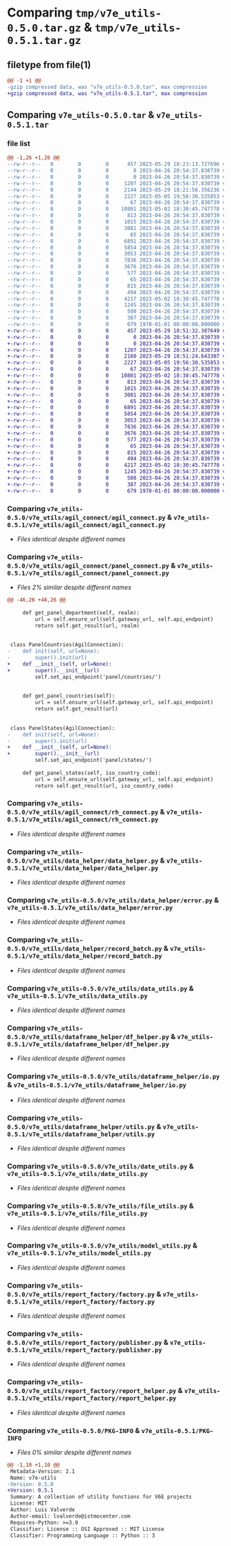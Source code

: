 # Comparing `tmp/v7e_utils-0.5.0.tar.gz` & `tmp/v7e_utils-0.5.1.tar.gz`

## filetype from file(1)

```diff
@@ -1 +1 @@
-gzip compressed data, was "v7e_utils-0.5.0.tar", max compression
+gzip compressed data, was "v7e_utils-0.5.1.tar", max compression
```

## Comparing `v7e_utils-0.5.0.tar` & `v7e_utils-0.5.1.tar`

### file list

```diff
@@ -1,26 +1,26 @@
--rw-r--r--   0        0        0      457 2023-05-29 18:23:13.727696 v7e_utils-0.5.0/pyproject.toml
--rw-r--r--   0        0        0        0 2023-04-26 20:54:37.830739 v7e_utils-0.5.0/v7e_utils/__init__.py
--rw-r--r--   0        0        0        0 2023-04-26 20:54:37.830739 v7e_utils-0.5.0/v7e_utils/agil_connect/__init__.py
--rw-r--r--   0        0        0     1207 2023-04-26 20:54:37.830739 v7e_utils-0.5.0/v7e_utils/agil_connect/agil_connect.py
--rw-r--r--   0        0        0     2144 2023-05-29 18:21:56.356236 v7e_utils-0.5.0/v7e_utils/agil_connect/panel_connect.py
--rw-r--r--   0        0        0     2227 2023-05-05 19:56:30.535853 v7e_utils-0.5.0/v7e_utils/agil_connect/rh_connect.py
--rw-r--r--   0        0        0       67 2023-04-26 20:54:37.830739 v7e_utils-0.5.0/v7e_utils/data_helper/__init__.py
--rw-r--r--   0        0        0    10801 2023-05-02 18:30:45.747778 v7e_utils-0.5.0/v7e_utils/data_helper/data_helper.py
--rw-r--r--   0        0        0      813 2023-04-26 20:54:37.830739 v7e_utils-0.5.0/v7e_utils/data_helper/error.py
--rw-r--r--   0        0        0     1015 2023-04-26 20:54:37.830739 v7e_utils-0.5.0/v7e_utils/data_helper/record_batch.py
--rw-r--r--   0        0        0     3081 2023-04-26 20:54:37.830739 v7e_utils-0.5.0/v7e_utils/data_utils.py
--rw-r--r--   0        0        0       65 2023-04-26 20:54:37.830739 v7e_utils-0.5.0/v7e_utils/dataframe_helper/__init__.py
--rw-r--r--   0        0        0     6891 2023-04-26 20:54:37.830739 v7e_utils-0.5.0/v7e_utils/dataframe_helper/df_helper.py
--rw-r--r--   0        0        0     5854 2023-04-26 20:54:37.830739 v7e_utils-0.5.0/v7e_utils/dataframe_helper/io.py
--rw-r--r--   0        0        0     3053 2023-04-26 20:54:37.830739 v7e_utils-0.5.0/v7e_utils/dataframe_helper/utils.py
--rw-r--r--   0        0        0     7836 2023-04-26 20:54:37.830739 v7e_utils-0.5.0/v7e_utils/date_utils.py
--rw-r--r--   0        0        0     3676 2023-04-26 20:54:37.830739 v7e_utils-0.5.0/v7e_utils/file_utils.py
--rw-r--r--   0        0        0      577 2023-04-26 20:54:37.830739 v7e_utils-0.5.0/v7e_utils/model_utils.py
--rw-r--r--   0        0        0       65 2023-04-26 20:54:37.830739 v7e_utils-0.5.0/v7e_utils/report_factory/__init__.py
--rw-r--r--   0        0        0      815 2023-04-26 20:54:37.830739 v7e_utils-0.5.0/v7e_utils/report_factory/factory.py
--rw-r--r--   0        0        0      494 2023-04-26 20:54:37.830739 v7e_utils-0.5.0/v7e_utils/report_factory/loader.py
--rw-r--r--   0        0        0     4217 2023-05-02 18:30:45.747778 v7e_utils-0.5.0/v7e_utils/report_factory/publisher.py
--rw-r--r--   0        0        0     1245 2023-04-26 20:54:37.830739 v7e_utils-0.5.0/v7e_utils/report_factory/report_helper.py
--rw-r--r--   0        0        0      508 2023-04-26 20:54:37.830739 v7e_utils-0.5.0/v7e_utils/report_factory/reporter.py
--rw-r--r--   0        0        0      387 2023-04-26 20:54:37.830739 v7e_utils-0.5.0/v7e_utils/report_factory/runner.py
--rw-r--r--   0        0        0      679 1970-01-01 00:00:00.000000 v7e_utils-0.5.0/PKG-INFO
+-rw-r--r--   0        0        0      457 2023-05-29 18:51:32.307649 v7e_utils-0.5.1/pyproject.toml
+-rw-r--r--   0        0        0        0 2023-04-26 20:54:37.830739 v7e_utils-0.5.1/v7e_utils/__init__.py
+-rw-r--r--   0        0        0        0 2023-04-26 20:54:37.830739 v7e_utils-0.5.1/v7e_utils/agil_connect/__init__.py
+-rw-r--r--   0        0        0     1207 2023-04-26 20:54:37.830739 v7e_utils-0.5.1/v7e_utils/agil_connect/agil_connect.py
+-rw-r--r--   0        0        0     2160 2023-05-29 18:51:24.643307 v7e_utils-0.5.1/v7e_utils/agil_connect/panel_connect.py
+-rw-r--r--   0        0        0     2227 2023-05-05 19:56:30.535853 v7e_utils-0.5.1/v7e_utils/agil_connect/rh_connect.py
+-rw-r--r--   0        0        0       67 2023-04-26 20:54:37.830739 v7e_utils-0.5.1/v7e_utils/data_helper/__init__.py
+-rw-r--r--   0        0        0    10801 2023-05-02 18:30:45.747778 v7e_utils-0.5.1/v7e_utils/data_helper/data_helper.py
+-rw-r--r--   0        0        0      813 2023-04-26 20:54:37.830739 v7e_utils-0.5.1/v7e_utils/data_helper/error.py
+-rw-r--r--   0        0        0     1015 2023-04-26 20:54:37.830739 v7e_utils-0.5.1/v7e_utils/data_helper/record_batch.py
+-rw-r--r--   0        0        0     3081 2023-04-26 20:54:37.830739 v7e_utils-0.5.1/v7e_utils/data_utils.py
+-rw-r--r--   0        0        0       65 2023-04-26 20:54:37.830739 v7e_utils-0.5.1/v7e_utils/dataframe_helper/__init__.py
+-rw-r--r--   0        0        0     6891 2023-04-26 20:54:37.830739 v7e_utils-0.5.1/v7e_utils/dataframe_helper/df_helper.py
+-rw-r--r--   0        0        0     5854 2023-04-26 20:54:37.830739 v7e_utils-0.5.1/v7e_utils/dataframe_helper/io.py
+-rw-r--r--   0        0        0     3053 2023-04-26 20:54:37.830739 v7e_utils-0.5.1/v7e_utils/dataframe_helper/utils.py
+-rw-r--r--   0        0        0     7836 2023-04-26 20:54:37.830739 v7e_utils-0.5.1/v7e_utils/date_utils.py
+-rw-r--r--   0        0        0     3676 2023-04-26 20:54:37.830739 v7e_utils-0.5.1/v7e_utils/file_utils.py
+-rw-r--r--   0        0        0      577 2023-04-26 20:54:37.830739 v7e_utils-0.5.1/v7e_utils/model_utils.py
+-rw-r--r--   0        0        0       65 2023-04-26 20:54:37.830739 v7e_utils-0.5.1/v7e_utils/report_factory/__init__.py
+-rw-r--r--   0        0        0      815 2023-04-26 20:54:37.830739 v7e_utils-0.5.1/v7e_utils/report_factory/factory.py
+-rw-r--r--   0        0        0      494 2023-04-26 20:54:37.830739 v7e_utils-0.5.1/v7e_utils/report_factory/loader.py
+-rw-r--r--   0        0        0     4217 2023-05-02 18:30:45.747778 v7e_utils-0.5.1/v7e_utils/report_factory/publisher.py
+-rw-r--r--   0        0        0     1245 2023-04-26 20:54:37.830739 v7e_utils-0.5.1/v7e_utils/report_factory/report_helper.py
+-rw-r--r--   0        0        0      508 2023-04-26 20:54:37.830739 v7e_utils-0.5.1/v7e_utils/report_factory/reporter.py
+-rw-r--r--   0        0        0      387 2023-04-26 20:54:37.830739 v7e_utils-0.5.1/v7e_utils/report_factory/runner.py
+-rw-r--r--   0        0        0      679 1970-01-01 00:00:00.000000 v7e_utils-0.5.1/PKG-INFO
```

### Comparing `v7e_utils-0.5.0/v7e_utils/agil_connect/agil_connect.py` & `v7e_utils-0.5.1/v7e_utils/agil_connect/agil_connect.py`

 * *Files identical despite different names*

### Comparing `v7e_utils-0.5.0/v7e_utils/agil_connect/panel_connect.py` & `v7e_utils-0.5.1/v7e_utils/agil_connect/panel_connect.py`

 * *Files 2% similar despite different names*

```diff
@@ -46,26 +46,26 @@
 
     def get_panel_department(self, realm):
         url = self.ensure_url(self.gateway_url, self.api_endpoint)
         return self.get_result(url, realm)
 
 
 class PanelCountries(AgilConnection):
-    def init(self, url=None):
-        super().init(url)
+    def __init__(self, url=None):
+        super().__init__(url)
         self.set_api_endpoint('panel/countries/')
 
 
     def get_panel_countries(self):
         url = self.ensure_url(self.gateway_url, self.api_endpoint)
         return self.get_result(url)
 
 
 class PanelStates(AgilConnection):
-    def init(self, url=None):
-        super().init(url)
+    def __init__(self, url=None):
+        super().__init__(url)
         self.set_api_endpoint('panel/states/')
 
     def get_panel_states(self, iso_country_code):
         url = self.ensure_url(self.gateway_url, self.api_endpoint)
         return self.get_result(url, iso_country_code)
```

### Comparing `v7e_utils-0.5.0/v7e_utils/agil_connect/rh_connect.py` & `v7e_utils-0.5.1/v7e_utils/agil_connect/rh_connect.py`

 * *Files identical despite different names*

### Comparing `v7e_utils-0.5.0/v7e_utils/data_helper/data_helper.py` & `v7e_utils-0.5.1/v7e_utils/data_helper/data_helper.py`

 * *Files identical despite different names*

### Comparing `v7e_utils-0.5.0/v7e_utils/data_helper/error.py` & `v7e_utils-0.5.1/v7e_utils/data_helper/error.py`

 * *Files identical despite different names*

### Comparing `v7e_utils-0.5.0/v7e_utils/data_helper/record_batch.py` & `v7e_utils-0.5.1/v7e_utils/data_helper/record_batch.py`

 * *Files identical despite different names*

### Comparing `v7e_utils-0.5.0/v7e_utils/data_utils.py` & `v7e_utils-0.5.1/v7e_utils/data_utils.py`

 * *Files identical despite different names*

### Comparing `v7e_utils-0.5.0/v7e_utils/dataframe_helper/df_helper.py` & `v7e_utils-0.5.1/v7e_utils/dataframe_helper/df_helper.py`

 * *Files identical despite different names*

### Comparing `v7e_utils-0.5.0/v7e_utils/dataframe_helper/io.py` & `v7e_utils-0.5.1/v7e_utils/dataframe_helper/io.py`

 * *Files identical despite different names*

### Comparing `v7e_utils-0.5.0/v7e_utils/dataframe_helper/utils.py` & `v7e_utils-0.5.1/v7e_utils/dataframe_helper/utils.py`

 * *Files identical despite different names*

### Comparing `v7e_utils-0.5.0/v7e_utils/date_utils.py` & `v7e_utils-0.5.1/v7e_utils/date_utils.py`

 * *Files identical despite different names*

### Comparing `v7e_utils-0.5.0/v7e_utils/file_utils.py` & `v7e_utils-0.5.1/v7e_utils/file_utils.py`

 * *Files identical despite different names*

### Comparing `v7e_utils-0.5.0/v7e_utils/model_utils.py` & `v7e_utils-0.5.1/v7e_utils/model_utils.py`

 * *Files identical despite different names*

### Comparing `v7e_utils-0.5.0/v7e_utils/report_factory/factory.py` & `v7e_utils-0.5.1/v7e_utils/report_factory/factory.py`

 * *Files identical despite different names*

### Comparing `v7e_utils-0.5.0/v7e_utils/report_factory/publisher.py` & `v7e_utils-0.5.1/v7e_utils/report_factory/publisher.py`

 * *Files identical despite different names*

### Comparing `v7e_utils-0.5.0/v7e_utils/report_factory/report_helper.py` & `v7e_utils-0.5.1/v7e_utils/report_factory/report_helper.py`

 * *Files identical despite different names*

### Comparing `v7e_utils-0.5.0/PKG-INFO` & `v7e_utils-0.5.1/PKG-INFO`

 * *Files 0% similar despite different names*

```diff
@@ -1,10 +1,10 @@
 Metadata-Version: 2.1
 Name: v7e-utils
-Version: 0.5.0
+Version: 0.5.1
 Summary: A collection of utility functions for V6E projects
 License: MIT
 Author: Luis Valverde
 Author-email: lvalverde@istmocenter.com
 Requires-Python: >=3.9
 Classifier: License :: OSI Approved :: MIT License
 Classifier: Programming Language :: Python :: 3
```

